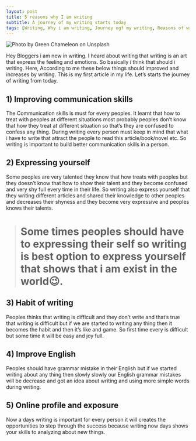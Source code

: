 ```yaml
---
layout: post
title: 5 reasons why I am writing
subtitle: A journey of my writing starts today
tags: [Writing, Why i am writing, Journey ogf my writing, Reasons of writing, Communication skills]
---
```


![Photo by [Green Chameleon](https://unsplash.com/@craftedbygc?utm_source=medium&utm_medium=referral) on [Unsplash](https://unsplash.com?utm_source=medium&utm_medium=referral)](https://cdn-images-1.medium.com/max/10368/0*KCRQzOOw3sHAzSf3)

Hey Bloggers i am new in writing. I heard about writing that writing is an art that express the feeling and emotions. So basically i think that should i writing. Here, According to me these below things should improved and increases by writing. This is my first article in my life. Let’s starts the journey of writing from today.

## 1) Improving communication skills

The Communication skills is must for every peoples. It learnt that how to treat with peoples at different situations most probably peoples don’t know that how they treat at different situation so that’s they are confused to confess any thing. During writing every person must keep in mind that what i have to write that attract the people to read this article/book/novel etc. So writing is important to build better communication skills in a person.

## 2) Expressing yourself

Some peoples are very talented they know that how treats with peoples but they doesn’t know that how to show their talent and they become confused and very shy full every time in their life. So writing also express yourself that they writing different articles and shared their knowledge to other peoples and decreases their shyness and they become very expressive and peoples knows their talents.
> # Some times peoples should have to expressing their self so writing is best option to express yourself that shows that i am exist in the world😉.

## 3) Habit of writing

Peoples thinks that writing is difficult and they don’t write and that’s true that writing is difficult but if we are started to writing any thing then it becomes the habit and then it’s like and game. So first time every is difficult but some time it will be easy and joy full.

## 4) Improve English

Peoples should have grammar mistake in their English but if we started writing about any thing then slowly slowly our English grammar mistakes will be decrease and got an idea about writing and using more simple words during writing.

## 5) Online profile and exposure

Now a days writing is important for every person it will creates the opportunities to step through the success because writing now days shows your skills to analyzing about new things.

